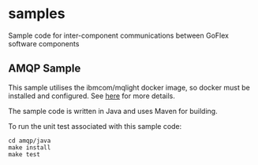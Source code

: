# samples
Sample code for inter-component communications between GoFlex software components


## AMQP Sample
This sample utilises the ibmcom/mqlight docker image, so docker must be installed and configured. See [here](https://developer.ibm.com/messaging/2015/02/11/introducting-docker-mqlight/) for more details.

The sample code is written in Java and uses Maven for building.

To run the unit test associated with this sample code:

```
cd amqp/java
make install
make test
```

